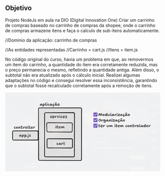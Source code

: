 ## Objetivo
Projeto NodeJs em aula na DIO (Digital Innovation One)
Criar um carrinho de compras baseado no carrinho de compras da shopee, onde o carrinho de compras armazene itens e faça o calculo de sub-itens automaticamente.


//Dominio da aplicação: carrinho de compras

//As entidades representadas
//Carrinho = cart.js
//Itens = item.js

No código original do curso, havia um problema em que, ao removermos um item do carrinho, a quantidade do item era corretamente reduzida, mas o preço permanecia o mesmo, refletindo a quantidade antiga. Além disso, o subtotal não era atualizado após o cálculo inicial.
Realizei algumas adaptações no código e consegui resolver essa inconsistência, garantindo que o subtotal fosse recalculado corretamente após a remoção de itens.

![alt text](image.png)

